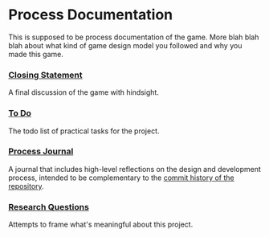 # Process Documentation

This is supposed to be process documentation of the game. More blah blah blah about what kind of game design model you followed and why you made this game.

### [Closing Statement](./closing-statement.md)
A final discussion of the game with hindsight.

### [To Do](./to-do.md)
The todo list of practical tasks for the project.

### [Process Journal](./process-journal.md)
A journal that includes high-level reflections on the design and development process, intended to be complementary to the [commit history of the repository](https://github.com/darkevangelist/Sample_Repository_Ayan_Sanyal/commits/master).

### [Research Questions](./research-questions.md)
Attempts to frame what's meaningful about this project.
